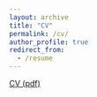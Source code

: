 ```yaml
---
layout: archive
title: "CV"
permalink: /cv/
author_profile: true
redirect_from:
  - /resume
---
```


[CV (pdf)](http://owenozier.github.io/files/cv/Ozier-Owen-CV.pdf)


